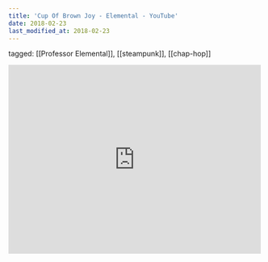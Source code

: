 ```yaml
---
title: 'Cup Of Brown Joy - Elemental - YouTube'
date: 2018-02-23
last_modified_at: 2018-02-23
---
```

tagged: [[Professor Elemental]], [[steampunk]], [[chap-hop]]
<iframe allow="accelerometer; autoplay; clipboard-write; encrypted-media; gyroscope; picture-in-picture" allowfullscreen="" frameborder="0" height="375" id="youtube_iframe" src="https://www.youtube.com/embed/eELH0ivexKA?feature=oembed&amp;enablejsapi=1&amp;origin=https://safe.txmblr.com&amp;wmode=opaque" width="500"></iframe>
